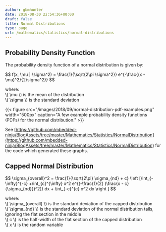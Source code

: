 ```yaml
---
author: gbmhunter
date: 2018-08-30 22:54:36+00:00
draft: false
title: Normal Distributions
type: page
url: /mathematics/statistics/normal-distributions
---
```


## Probability Density Function

The probability density function of a normal distribution is given by:

<div>$$ f(x, \mu | \sigma^2) = \frac{1}{\sqrt{2\pi \sigma^2}} e^{-\frac{(x - \mu)^2}{2\sigma^2}} $$</div>

<p class="centered">
where:<br>
\( \mu \) is the mean of the distribution<br>
\( \sigma \) is the standard deviation<br>
</p>

{{< figure src="/images/2018/09/normal-distribution-pdf-examples.png" width="500px" caption="A few example probability density functions (PDFs) for the normal distribution."  >}}

See [https://github.com/mbedded-ninja/BlogAssets/tree/master/Mathematics/Statistics/NormalDistribution](https://github.com/mbedded-ninja/BlogAssets/tree/master/Mathematics/Statistics/NormalDistribution) for the code which generated these graphs.

## Capped Normal Distribution

<div>
$$ \sigma_{overall}^2 = \frac{1}{\sqrt{2\pi} \sigma_{nd} + c} \left [\int_{-\infty}^{-c} +\int_{c}^{\infty} x^2 e^{(-\frac{1}{2} (\frac{x - c}{\sigma_{nd}})^2)} dx + \int_{-c}^{c} x^2 dx \right ] $$
</div>

<p class="centered">
where:<br>
\( \sigma_{overall} \) is the standard deviation of the capped distribution<br>
\( \sigma_{nd} \) is the standard deviation of the normal distribution tails, ignoring the flat section in the middle<br>
\( c \) is the half-width of the flat section of the capped distribution<br>
\( x \) is the random variable<br>
</p>